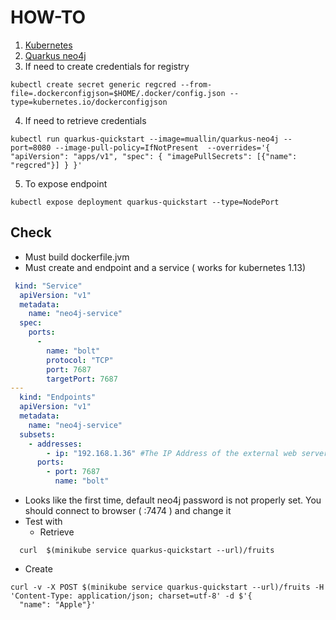 HOW-TO
===

1. [Kubernetes](https://quarkus.io/guides/deploying-to-kubernetes)
2. [Quarkus neo4j](https://quarkus.io/guides/neo4j)
3. If need to create credentials for registry
```
kubectl create secret generic regcred --from-file=.dockerconfigjson=$HOME/.docker/config.json --type=kubernetes.io/dockerconfigjson
```
4. If need to retrieve credentials
```
kubectl run quarkus-quickstart --image=muallin/quarkus-neo4j --port=8080 --image-pull-policy=IfNotPresent  --overrides='{ "apiVersion": "apps/v1", "spec": { "imagePullSecrets": [{"name": "regcred"}] } }'
```
5. To expose endpoint
```
kubectl expose deployment quarkus-quickstart --type=NodePort
```

## Check 

- Must build dockerfile.jvm
- Must create and endpoint and a service ( works for kubernetes 1.13)
```yaml
 kind: "Service"
  apiVersion: "v1"
  metadata:
    name: "neo4j-service"
  spec:
    ports:
      -
        name: "bolt"
        protocol: "TCP"
        port: 7687
        targetPort: 7687 
---
  kind: "Endpoints"
  apiVersion: "v1"
  metadata:
    name: "neo4j-service" 
  subsets: 
    - addresses:
        - ip: "192.168.1.36" #The IP Address of the external web server
      ports:
        - port: 7687 
          name: "bolt"
```
- Looks like the first time, default neo4j password is not properly set. You should connect to browser ( <ip>:7474 ) and change it
- Test with
  - Retrieve
```http request
  curl  $(minikube service quarkus-quickstart --url)/fruits
  ```
  - Create
```http request
curl -v -X POST $(minikube service quarkus-quickstart --url)/fruits -H 'Content-Type: application/json; charset=utf-8' -d $'{
  "name": "Apple"}'
```

